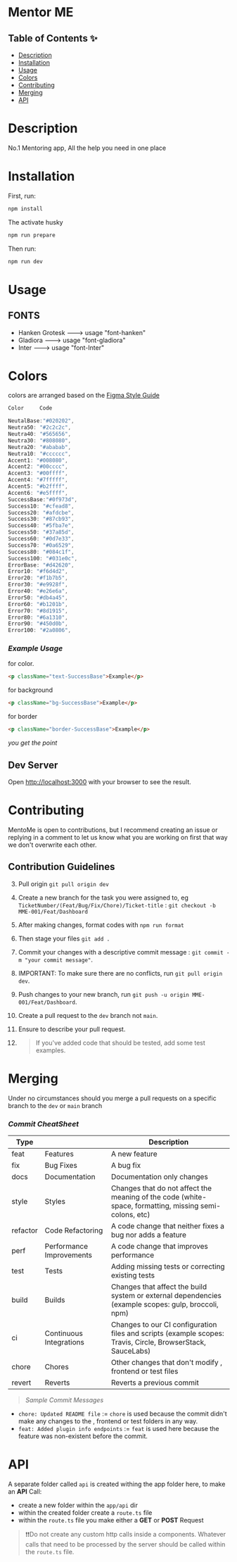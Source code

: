 # Mentor ME

## Table of Contents ✨

- [Description](#description)
- [Installation](#installation)
- [Usage](#usage)
- [Colors](#colors)
- [Contributing](#contributing)
- [Merging](#merging)
- [API](#api)

# Description

No.1 Mentoring app, All the help you need in one place

# Installation

First, run:

```bash
npm install
```

The activate husky

```bash
npm run prepare
```

Then run:

```bash
npm run dev
```

# Usage

## FONTS

- Hanken Grotesk ---> usage "font-hanken"
- Gladiora ---> usage "font-gladiora"
- Inter ---> usage "font-Inter"

# Colors

colors are arranged based on the [Figma Style Guide](https://www.figma.com/file/GJJibKX5bbk6y5RvuPs8aF/Mentor-Me?type=design&node-id=1266-18028&mode=design&t=Ue0EW9TjbNDK1L1R-0)

```js
Color     Code

NeutalBase:"#020202",
Neutra50: "#2c2c2c",
Neutra40: "#565656",
Neutra30: "#808080",
Neutra20: "#ababab",
Neutra10: "#cccccc",
Accent1: "#008080",
Accent2: "#00cccc",
Accent3: "#00ffff",
Accent4: "#7fffff",
Accent5: "#b2ffff",
Accent6: "#e5ffff",
SuccessBase:"#0f973d",
Success10: "#cfead8",
Success20: "#afdcbe",
Success30: "#87cb93",
Success40: "#5fba7e",
Success50: "#37a85d",
Success60: "#0d7e33",
Success70: "#0a6529",
Success80: "#084c1f",
Success100: "#031e0c",
ErrorBase: "#d42620",
Error10: "#f6d4d2",
Error20: "#f1b7b5",
Error30: "#e9928f",
Error40: "#e26e6a",
Error50: "#db4a45",
Error60: "#b1201b",
Error70: "#8d1915",
Error80: "#6a1310",
Error90: "#450d0b",
Error100: "#2a0806",

```

### _Example Usage_

for color.

```html
<p className="text-SuccessBase">Example</p>
```

for background

```html
<p className="bg-SuccessBase">Example</p>
```

for border

```html
<p className="border-SuccessBase">Example</p>
```

_you get the point_

## Dev Server

Open [http://localhost:3000](http://localhost:3000) with your browser to see the result.

# Contributing

MentoMe is open to contributions, but I recommend creating an issue or replying in a comment to let us know what you are working on first that way we don't overwrite each other.

## Contribution Guidelines



3. Pull origin `git pull origin dev`

4. Create a new branch for the task you were assigned to, eg `TicketNumber/(Feat/Bug/Fix/Chore)/Ticket-title` : `git checkout -b MME-001/Feat/Dashboard`

5. After making changes, format codes with `npm run format`

6. Then stage your files `git add .`

7. Commit your changes with a descriptive commit message : `git commit -m "your commit message"`.

8. IMPORTANT: To make sure there are no conflicts, run `git pull origin dev`.

9. Push changes to your new branch, run `git push -u origin MME-001/Feat/Dashboard`.

10. Create a pull request to the `dev` branch not `main`.

11. Ensure to describe your pull request.

12. > If you've added code that should be tested, add some test examples.

# Merging

Under no circumstances should you merge a pull requests on a specific branch to the `dev` or `main` branch

### _Commit CheatSheet_

| Type     |                          | Description                                                                                                 |
| -------- | ------------------------ | ----------------------------------------------------------------------------------------------------------- |
| feat     | Features                 | A new feature                                                                                               |
| fix      | Bug Fixes                | A bug fix                                                                                                   |
| docs     | Documentation            | Documentation only changes                                                                                  |
| style    | Styles                   | Changes that do not affect the meaning of the code (white-space, formatting, missing semi-colons, etc)      |
| refactor | Code Refactoring         | A code change that neither fixes a bug nor adds a feature                                                   |
| perf     | Performance Improvements | A code change that improves performance                                                                     |
| test     | Tests                    | Adding missing tests or correcting existing tests                                                           |
| build    | Builds                   | Changes that affect the build system or external dependencies (example scopes: gulp, broccoli, npm)         |
| ci       | Continuous Integrations  | Changes to our CI configuration files and scripts (example scopes: Travis, Circle, BrowserStack, SauceLabs) |
| chore    | Chores                   | Other changes that don't modify , frontend or test files                                                    |
| revert   | Reverts                  | Reverts a previous commit                                                                                   |

> _Sample Commit Messages_

- `chore: Updated README file` := `chore` is used because the commit didn't make any changes to the , frontend or test folders in any way.
- `feat: Added plugin info endpoints` := `feat` is used here because the feature was non-existent before the commit.

# API

A separate folder called `api` is created withing the app folder here, to make an **API** Call:

- create a new folder within the `app/api` dir
- within the created folder create a `route.ts` file
- within the `route.ts` file you make either a **GET** or **POST** Request

> ❗❗Do not create any custom http calls inside a components. Whatever calls that need to be processed by the server should be called within the `route.ts` file.
